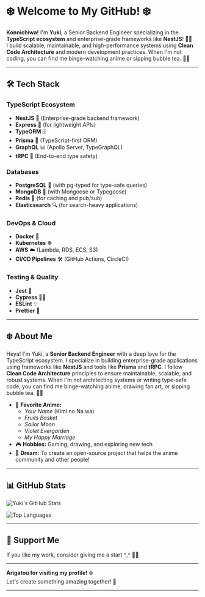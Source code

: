 # ❄️ Welcome to My GitHub! ❄️

**Konnichiwa!** I'm **Yuki**, a Senior Backend Engineer specializing in the **TypeScript ecosystem** and enterprise-grade frameworks like **NestJS**! 🎀✨  
I build scalable, maintainable, and high-performance systems using **Clean Code Architecture** and modern development practices. When I'm not coding, you can find me binge-watching anime or sipping bubble tea. 🧋✨

---

## 🛠️ Tech Stack

### TypeScript Ecosystem
- **NestJS** 🏰 (Enterprise-grade backend framework)
- **Express** 🚀 (for lightweight APIs)
- **TypeORM** 🗄️
- **Prisma** 🔧 (TypeScript-first ORM)
- **GraphQL** 📊 (Apollo Server, TypeGraphQL)
- **tRPC** 🧩 (End-to-end type safety)

### Databases
- **PostgreSQL** 🐘 (with pg-typed for type-safe queries)
- **MongoDB** 🍃 (with Mongoose or Typegoose)
- **Redis** 🔴 (for caching and pub/sub)
- **Elasticsearch** 🔍 (for search-heavy applications)

### DevOps & Cloud
- **Docker** 🐳
- **Kubernetes** ☸️
- **AWS** ☁️ (Lambda, RDS, ECS, S3)
- **CI/CD Pipelines** 🛠️ (GitHub Actions, CircleCI)

### Testing & Quality
- **Jest** 🧪
- **Cypress** 🕵️‍♀️
- **ESLint** ✨
- **Prettier** 🎀

---

## ❄️ About Me

Heya! I'm Yuki, a **Senior Backend Engineer** with a deep love for the TypeScript ecosystem. I specialize in building enterprise-grade applications using frameworks like **NestJS** and tools like **Prisma** and **tRPC**. I follow **Clean Code Architecture** principles to ensure maintainable, scalable, and robust systems. When I'm not architecting systems or writing type-safe code, you can find me binge-watching anime, drawing fan art, or sipping bubble tea. 🧋✨

- 🌟 **Favorite Anime:**  
  - *Your Name* (Kimi no Na wa)  
  - *Fruits Basket*  
  - *Sailor Moon*  
  - *Violet Evergarden*  
  - *My Happy Marriage*  
- 🎮 **Hobbies:** Gaming, drawing, and exploring new tech  
- 🍥 **Dream:** To create an open-source project that helps the anime community and other people!  

---

## 📊 GitHub Stats

![Yuki's GitHub Stats](https://github-readme-stats.vercel.app/api?username=YukiKarote&show_icons=true&theme=radical)

![Top Languages](https://github-readme-stats.vercel.app/api/top-langs/?username=YukiKarote&layout=compact&theme=radical)

---

## 🎀 Support Me

If you like my work, consider giving me a start ^_^ 🧋✨



---

**Arigatou for visiting my profile!** ❄️  
Let's create something amazing together! 💖

---
